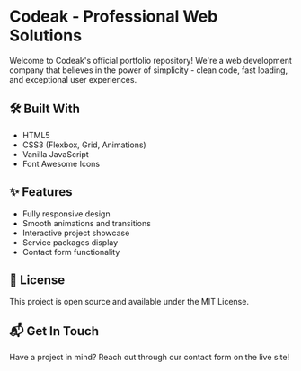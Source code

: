 # Codeak - Professional Web Solutions

Welcome to Codeak's official portfolio repository! We're a web development company that believes in the power of simplicity - clean code, fast loading, and exceptional user experiences.


## 🛠️ Built With
- HTML5
- CSS3 (Flexbox, Grid, Animations)
- Vanilla JavaScript
- Font Awesome Icons

## ✨ Features
- Fully responsive design
- Smooth animations and transitions
- Interactive project showcase
- Service packages display
- Contact form functionality

## 📝 License
This project is open source and available under the MIT License.

## 📬 Get In Touch
Have a project in mind? Reach out through our contact form on the live site!
#
